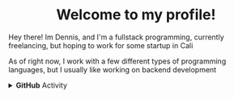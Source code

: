 <h1 align="center">Welcome to my profile!</h1>
 <p>Hey there! Im Dennis, and I'm a fullstack programming, currently freelancing, but hoping to work for some startup in Cali</p>
 <p>As of right now, I work with a few different types of programming languages, but I usually like working on backend development</p>
 
 <details>
    <summary><b>GitHub</b> Activity</summary>
    <img align="left" src="https://github-readme-stats.vercel.app/api?username=ByteLock&theme=tokyonight">
    <img src="https://github-readme-streak-stats.herokuapp.com/?user=ByteLock&theme=tokyonight">
</details>

